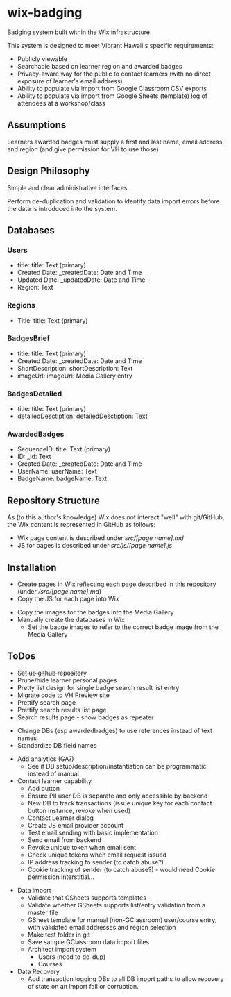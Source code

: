 # wix-badging
Badging system built within the Wix infrastructure.

This system is designed to meet Vibrant Hawaii's specific requirements:
* Publicly viewable
* Searchable based on learner region and awarded badges
* Privacy-aware way for the public to contact learners (with no direct exposure of learner's email address)
* Ability to populate via import from Google Classroom CSV exports
* Ability to populate via import from Google Sheets (template) log of attendees at a workshop/class

## Assumptions
Learners awarded badges must supply a first and last name, email address, and region (and give permission for VH to use those)

## Design Philosophy
Simple and clear administrative interfaces.

Perform de-duplication and validation to identify data import errors before the data is introduced into the system.

## Databases


### Users
* title: title: Text (primary)
* Created Date: _createdDate: Date and Time
* Updated Date: _updatedDate: Date and Time
* Region: Text

### Regions
* Title: title: Text (primary)

### BadgesBrief
* title: title: Text (primary)
* Created Date: _createdDate: Date and Time
* ShortDescription: shortDescription: Text
* imageUrl: imageUrl: Media Gallery entry

### BadgesDetailed
* title: title: Text (primary)
* detailedDesctiption: detailedDesctiption: Text

### AwardedBadges
* SequenceID: title: Text (primary)
* ID: _id: Text
* Created Date: _createdDate: Date and Time
* UserName: userName: Text
* BadgeName: badgeName: Text

## Repository Structure
As (to this author's knowledge) Wix does not interact "well" with git/GitHub, the Wix content is represented in GitHub as follows:
+ Wix page content is described under *src/[page name].md*
+ JS for pages is described under *src/js/[page name].js*

## Installation
+ Create pages in Wix reflecting each page described in this repository (under */src/[page name].md*)
+ Copy the JS for each page into Wix
* Copy the images for the badges into the Media Gallery
* Manually create the databases in Wix
  * Set the badge images to refer to the correct badge image from the Media Gallery

## ToDos
+ <del>Set up github repository
+ Prune/hide learner personal pages
+ Pretty list design for single badge search result list entry
+ Migrate code to VH Preview site
+ Prettify search page
+ Prettify search results list page
+ Search results page - show badges as repeater
* Change DBs (esp awardedbadges) to use references instead of text names
* Standardize DB field names
+ Add analytics (GA?)
  * See if DB setup/description/instantiation can be programmatic instead of manual
+ Contact learner capability
    + Add button
    + Ensure PII user DB is separate and only accessible by backend
    + New DB to track transactions (issue unique key for each contact button instance, revoke when used)
    + Contact Learner dialog
    + Create JS email provider account
    + Test email sending with basic implementation
    + Send email from backend
    + Revoke unique token when email sent
    + Check unique tokens when email request issued
    + IP address tracking fo sender (to catch abuse?)
    + Cookie tracking of sender (to catch abuse?) - would need Cookie permission interstitial...
* Data import
    + Validate that GSheets supports templates
    + Validate whether GSheets supports list/entry validation from a master file
    + GSheet template for manual (non-GClassroom) user/course entry, with validated email addresses and region selection
    + Make test folder in git
    + Save sample GClassroom data import files
    + Architect import system
        * Users (need to de-dup)
        * Courses
* Data Recovery
   * Add transaction logging DBs to all DB import paths to allow recovery of state on an import fail or corruption. 
  